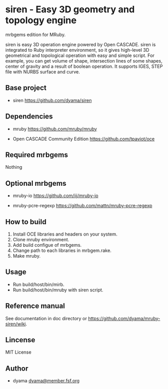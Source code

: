 siren - Easy 3D geometry and topology engine
============================================

mrbgems edition for MRuby.

siren is easy 3D operation engine powered by Open CASCADE. siren is integrated to Ruby interpreter environment, so it gives high-level 3D geometrical and topological operation with easy and simple script.
For example, you can get volume of shape, intersection lines of some shapes, center of gravity and a result of boolean operation. It supports IGES, STEP file with NURBS surface and curve.

Base project
------------

* siren
https://github.com/dyama/siren

Dependencies
------------

* mruby
https://github.com/mruby/mruby

* Open CASCADE Community Edition
https://github.com/tpaviot/oce

Required mrbgems
----------------

Nothing

Optional mrbgems
----------------

* mruby-io
https://github.com/iij/mruby-io

* mruby-pcre-regexp
https://github.com/mattn/mruby-pcre-regexp

How to build
------------
1. Install OCE libraries and headers on your system.
2. Clone mruby environment.
3. Add build configue of mrbgems.
4. Change path to each libraries in mrbgem.rake.
5. Make mruby.

Usage
-----
* Run build/host/bin/mirb.
* Run build/host/bin/mruby with siren script.

Reference manual
----------------

See documentation in doc directory or https://github.com/dyama/mruby-siren/wiki.

Lincense
--------
MIT License

Author
------
* dyama <dyama@member.fsf.org>

